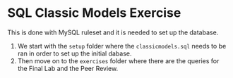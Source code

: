 # SQL Classic Models Exercise
This is done with MySQL ruleset and it is needed to set up the database.

1. We start with the `setup` folder where the `classicmodels.sql` needs to be ran in order to set up the initial dabase.
2. Then move on to the `exercises` folder where there are the queries for the Final Lab and the Peer Review.